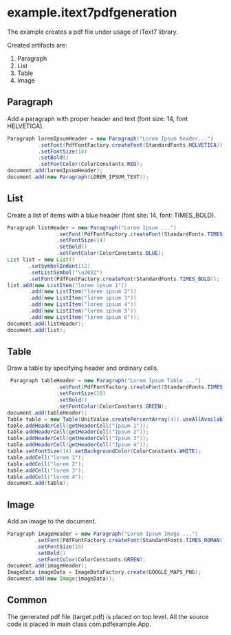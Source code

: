 # example.itext7pdfgeneration

The example creates a pdf file under usage of iText7 library.

Created artifacts are:

  1. Paragraph
  2. List
  3. Table
  2. Image
 
 ## Paragraph
Add a paragraph with proper header and text (font size: 14, font HELVETICA).

``` Java
Paragraph loremIpsumHeader = new Paragraph("Lorem Ipsum header...")
          .setFont(PdfFontFactory.createFont(StandardFonts.HELVETICA))
          .setFontSize(14)
          .setBold()
          .setFontColor(ColorConstants.RED);
document.add(loremIpsumHeader);
document.add(new Paragraph(LOREM_IPSUM_TEXT));
```
## List
Create a list of items with a blue header (font site: 14, font: TIMES_BOLD).

``` Java
Paragraph listHeader = new Paragraph("Lorem Ipsum ...")
                .setFont(PdfFontFactory.createFont(StandardFonts.TIMES_BOLD))
                .setFontSize(14)
                .setBold()
                .setFontColor(ColorConstants.BLUE);
List list = new List()
       .setSymbolIndent(12)
       .setListSymbol("\u2022")
       .setFont(PdfFontFactory.createFont(StandardFonts.TIMES_BOLD));
list.add(new ListItem("lorem ipsum 1"))
       .add(new ListItem("lorem ipsum 2"))
       .add(new ListItem("lorem ipsum 3"))
       .add(new ListItem("lorem ipsum 4"))
       .add(new ListItem("lorem ipsum 5"))
       .add(new ListItem("lorem ipsum 6"));
document.add(listHeader);
document.add(list);
```

## Table
Draw a table by specifying header and ordinary cells.

``` Java
 Paragraph tableHeader = new Paragraph("Lorem Ipsum Table ...")
                .setFont(PdfFontFactory.createFont(StandardFonts.TIMES_ROMAN))
                .setFontSize(18)
                .setBold()
                .setFontColor(ColorConstants.GREEN);
document.add(tableHeader);
Table table = new Table(UnitValue.createPercentArray(4)).useAllAvailableWidth();
table.addHeaderCell(getHeaderCell("Ipsum 1"));
table.addHeaderCell(getHeaderCell("Ipsum 2"));
table.addHeaderCell(getHeaderCell("Ipsum 3"));
table.addHeaderCell(getHeaderCell("Ipsum 4"));
table.setFontSize(14).setBackgroundColor(ColorConstants.WHITE);
table.addCell("lorem 1");
table.addCell("lorem 2");
table.addCell("lorem 3");
table.addCell("lorem 4");
document.add(table);
```
## Image
Add an image to the document.

``` Java
Paragraph imageHeader = new Paragraph("Lorem Ipsum Image ...")
         .setFont(PdfFontFactory.createFont(StandardFonts.TIMES_ROMAN))
         .setFontSize(18)
         .setBold()
         .setFontColor(ColorConstants.GREEN);
document.add(imageHeader);
ImageData imageData = ImageDataFactory.create(GOOGLE_MAPS_PNG);
document.add(new Image(imageData));
```

## Common
The generated pdf file (target.pdf) is placed on top level.
All the source code is placed in main class com.pdfexample.App.
